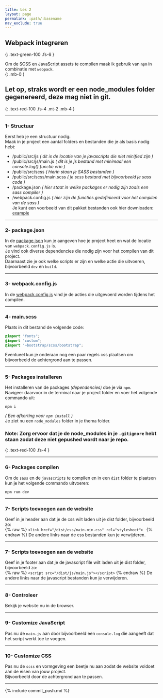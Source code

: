 ```yaml
---
title: Les 2
layout: page
permalink: :path/:basename
nav_exclude: true
---
```


## Webpack integreren
{: .text-green-100 .fs-6 }
 
Om de SCSS en JavaScript assets te compilen maak ik gebruik van `npm` in combinatie met `webpack`.  
{: .mb-0 }
## Let op, straks wordt er een **node_modules** folder gegenereerd, deze mag niet in git.
{: .text-red-100 .fs-4 .mt-2 .mb-4 }

---
### 1- Structuur
Eerst heb je een structuur nodig.  
Maak in je project een aantal folders en bestanden die je als basis nodig hebt:
- /public/src/js _( dit is de locatie van je javascripts die niet minified zijn )_
- /public/src/js/main.js _( dit is je js bestand met minimaal een console.log() functie erin )_
- /public/src/scss _( hierin staan je SASS bestanden )_
- /public/src/scss/main.scss _( je scss bestand met bijvoorbeeld je sass code )_
- /package.json _( hier staat in welke packages er nodig zijn zoals een sass compiler  )_
- /webpack.config.js _( hier zijn de functies gedefinieerd voor het compilen van de sass )_  
Je kunt een voorbeeld van dit pakket bestanden ook hier downloaden: [example](data%2Fexample.zip)

---
### 2- package.json
In de [package.json](data%2Fpackage.json) kun je aangeven hoe je project heet en wat de locatie van `webpack.config.js` is.  
Je vind ook diverse dependencies die nodig zijn voor het compilen van dit project.  
Daarnaast zie je ook welke scripts er zijn en welke actie die uitvoeren, bijvoorbeeld `dev` en `build`.

---
### 3- webpack.config.js
In de [webpack.config.js](data%2Fwebpack.config.js) vind je de acties die uitgevoerd worden tijdens het compilen.  

--- 
### 4- main.scss
Plaats in dit bestand de volgende code:
```css
@import "fonts";
@import "custom";
@import "~bootstrap/scss/bootstrap";
```
Eventueel kun je onderaan nog een paar regels css plaatsen om bijvoorbeeld de achtergrond aan te passen.  

---
### 5- Packages installeren
Het installeren van de packages _(dependencies)_ doe je via `npm`.  
Navigeer daarvoor in de terminal naar je project folder en voer het volgende commando uit:  
```shell
npm i
```
_( Een afkorting voor `npm install` )_  
Je ziet nu een `node_modules` folder in je thema folder.  
### **Note:** Zorg ervoor dat je de node_modules in je `.gitignore` hebt staan zodat deze niet gepushed wordt naar je repo.
{: .text-red-100 .fs-4 }
  
---
### 6- Packages compilen
Om de `sass` en de `javascripts` te compilen en in een `dist` folder te plaatsen kun je het volgende commando uitvoeren:  
```shell
npm run dev
```

---
### 7- Scripts toevoegen aan de website 
Geef in je header aan dat je de css wilt laden uit je dist folder, bijvoorbeeld zo:  
{% raw %}
`<link href="/dist/css/main.min.css" rel="stylesheet"> `
{% endraw %}
De andere links naar de css bestanden kun je verwijderen.

---
### 7- Scripts toevoegen aan de website 
Geef in je footer aan dat je de javascript file wilt laden uit je dist folder, bijvoorbeeld zo:  
{% raw %}
`<script src="/dist/js/main.js"></script>`
{% endraw %}
De andere links naar de javascript bestanden kun je verwijderen.

---
### 8- Controleer
Bekijk je website nu in de browser.

---
### 9- Customize JavaScript
Pas nu de `main.js` aan door bijvoorbeeld een `console.log` die aangeeft dat het script werkt toe te voegen.  

---
### 10- Customize CSS
Pas nu de `scss` en vormgeving een beetje nu aan zodat de website voldoet aan de eisen van jouw project.  
Bijvoorbeeld door de achtergrond aan te passen.

---

{% include commit_push.md %}

